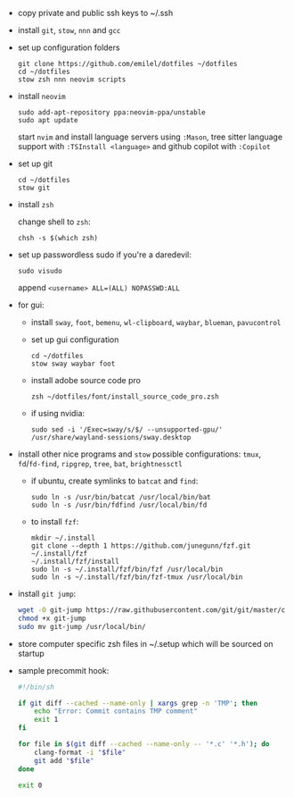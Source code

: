 * copy private and public ssh keys to ~/.ssh

* install `git`, `stow`, `nnn` and `gcc`

* set up configuration folders

  ```
  git clone https://github.com/emilel/dotfiles ~/dotfiles
  cd ~/dotfiles
  stow zsh nnn neovim scripts
  ```

* install `neovim`

  ```
  sudo add-apt-repository ppa:neovim-ppa/unstable
  sudo apt update
  ```

  start `nvim` and install language servers using `:Mason`, tree sitter language
  support with `:TSInstall <language>` and github copilot with `:Copilot`

* set up git

  ```
  cd ~/dotfiles
  stow git
  ```

* install `zsh`

  change shell to `zsh`:

  ```
  chsh -s $(which zsh)
  ```

* set up passwordless sudo if you're a daredevil:

  ```
  sudo visudo
  ```

  append `<username> ALL=(ALL) NOPASSWD:ALL`

* for gui:

  * install `sway`, `foot`, `bemenu`, `wl-clipboard`, `waybar`, `blueman`,
    `pavucontrol`

  * set up gui configuration

    ```
    cd ~/dotfiles
    stow sway waybar foot
    ```

  * install adobe source code pro

    ```
    zsh ~/dotfiles/font/install_source_code_pro.zsh
    ```

  * if using nvidia:

    ```
    sudo sed -i '/Exec=sway/s/$/ --unsupported-gpu/' /usr/share/wayland-sessions/sway.desktop
    ```

* install other nice programs and `stow` possible configurations: `tmux`,
  `fd`/`fd-find`, `ripgrep`, `tree`, `bat`, `brightnessctl`

  * if ubuntu, create symlinks to `batcat` and `find`:

    ```
    sudo ln -s /usr/bin/batcat /usr/local/bin/bat
    sudo ln -s /usr/bin/fdfind /usr/local/bin/fd
    ```

  * to install `fzf`:

    ```
    mkdir ~/.install
    git clone --depth 1 https://github.com/junegunn/fzf.git ~/.install/fzf
    ~/.install/fzf/install
    sudo ln -s ~/.install/fzf/bin/fzf /usr/local/bin
    sudo ln -s ~/.install/fzf/bin/fzf-tmux /usr/local/bin
    ```

* install `git jump`:

  ```bash
  wget -O git-jump https://raw.githubusercontent.com/git/git/master/contrib/git-jump/git-jump
  chmod +x git-jump
  sudo mv git-jump /usr/local/bin/
  ```

* store computer specific zsh files in ~/.setup which will be sourced on startup

* sample precommit hook:


  ```sh
  #!/bin/sh

  if git diff --cached --name-only | xargs grep -n 'TMP'; then
      echo "Error: Commit contains TMP comment"
      exit 1
  fi

  for file in $(git diff --cached --name-only -- '*.c' '*.h'); do
      clang-format -i "$file"
      git add "$file"
  done

  exit 0
  ```
